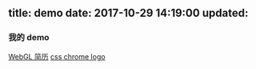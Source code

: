 title: demo
date: 2017-10-29 14:19:00
updated:
---

### 我的 demo

[WebGL 简历](https://peakfish.github.io/demo/webgl-resume.html)
[css chrome logo](https://peakfish.github.io/demo/css-chrome-logo.html)
